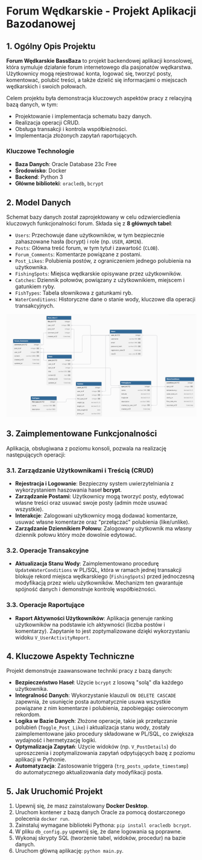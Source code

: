 # Forum Wędkarskie - Projekt Aplikacji Bazodanowej

## 1. Ogólny Opis Projektu

**Forum Wędkarskie BassBaza** to projekt backendowej aplikacji konsolowej, która symuluje działanie forum internetowego dla pasjonatów wędkarstwa. Użytkownicy mogą rejestrować konta, logować się, tworzyć posty, komentować, polubić treści, a także dzielić się informacjami o miejscach wędkarskich i swoich połowach.

Celem projektu była demonstracja kluczowych aspektów pracy z relacyjną bazą danych, w tym:
*   Projektowanie i implementacja schematu bazy danych.
*   Realizacja operacji CRUD.
*   Obsługa transakcji i kontrola współbieżności.
*   Implementacja złożonych zapytań raportujących.

### Kluczowe Technologie
*   **Baza Danych**: Oracle Database 23c Free
*   **Środowisko**: Docker
*   **Backend**: Python 3
*   **Główne biblioteki**: `oracledb`, `bcrypt`

## 2. Model Danych

Schemat bazy danych został zaprojektowany w celu odzwierciedlenia kluczowych funkcjonalności forum. Składa się z **8 głównych tabel**:
*   `Users`: Przechowuje dane użytkowników, w tym bezpiecznie zahaszowane hasła (bcrypt) i role (np. `USER`, `ADMIN`).
*   `Posts`: Główna treść forum, w tym tytuł i zawartość (`CLOB`).
*   `Forum_Comments`: Komentarze powiązane z postami.
*   `Post_Likes`: Polubienia postów, z ograniczeniem jednego polubienia na użytkownika.
*   `FishingSpots`: Miejsca wędkarskie opisywane przez użytkowników.
*   `Catches`: Dziennik połowów, powiązany z użytkownikiem, miejscem i gatunkiem ryby.
*   `FishTypes`: Tabela słownikowa z gatunkami ryb.
*   `WaterConditions`: Historyczne dane o stanie wody, kluczowe dla operacji transakcyjnych.

![Schemat ERD](schemat.png) 

## 3. Zaimplementowane Funkcjonalności

Aplikacja, obsługiwana z poziomu konsoli, pozwala na realizację następujących operacji:

### 3.1. Zarządzanie Użytkownikami i Treścią (CRUD)
*   **Rejestracja i Logowanie**: Bezpieczny system uwierzytelniania z wykorzystaniem haszowania haseł **bcrypt**.
*   **Zarządzanie Postami**: Użytkownicy mogą tworzyć posty, edytować własne treści oraz usuwać swoje posty (admin może usuwać wszystkie).
*   **Interakcje**: Zalogowani użytkownicy mogą dodawać komentarze, usuwać własne komentarze oraz "przełączać" polubienia (like/unlike).
*   **Zarządzanie Dziennikiem Połowu**: Zalogowany użytkownik ma własny dziennik połowu który może dowolnie edytować.

### 3.2. Operacje Transakcyjne
*   **Aktualizacja Stanu Wody**: Zaimplementowano procedurę `UpdateWaterConditions` w PL/SQL, która w ramach jednej transakcji blokuje rekord miejsca wędkarskiego (`FishingSpots`) przed jednoczesną modyfikacją przez wielu użytkowników. Mechanizm ten gwarantuje spójność danych i demonstruje kontrolę współbieżności.

### 3.3. Operacje Raportujące
*   **Raport Aktywności Użytkowników**: Aplikacja generuje ranking użytkowników na podstawie ich aktywności (liczba postów i komentarzy). Zapytanie to jest zoptymalizowane dzięki wykorzystaniu widoku `V_UserActivityReport`.

## 4. Kluczowe Aspekty Techniczne

Projekt demonstruje zaawansowane techniki pracy z bazą danych:
*   **Bezpieczeństwo Haseł**: Użycie `bcrypt` z losową "solą" dla każdego użytkownika.
*   **Integralność Danych**: Wykorzystanie klauzuli `ON DELETE CASCADE` zapewnia, że usunięcie posta automatycznie usuwa wszystkie powiązane z nim komentarze i polubienia, zapobiegając osieroconym rekordom.
*   **Logika w Bazie Danych**: Złożone operacje, takie jak przełączanie polubień (`Toggle_Post_Like`) i aktualizacja stanu wody, zostały zaimplementowane jako procedury składowane w PL/SQL, co zwiększa wydajność i hermetyzację logiki.
*   **Optymalizacja Zapytań**: Użycie widoków (np. `V_PostDetails`) do uproszczenia i zoptymalizowania zapytań odpytujących bazę z poziomu aplikacji w Pythonie.
*   **Automatyzacja**: Zastosowanie triggera (`trg_posts_update_timestamp`) do automatycznego aktualizowania daty modyfikacji posta.

## 5. Jak Uruchomić Projekt

1.  Upewnij się, że masz zainstalowany **Docker Desktop**.
2.  Uruchom kontener z bazą danych Oracle za pomocą dostarczonego polecenia `docker run`.
3.  Zainstaluj wymagane biblioteki Pythona: `pip install oracledb bcrypt`.
4.  W pliku `db_config.py` upewnij się, że dane logowania są poprawne.
5.  Wykonaj skrypty SQL (tworzenie tabel, widoków, procedur) na bazie danych.
6.  Uruchom główną aplikację: `python main.py`.
